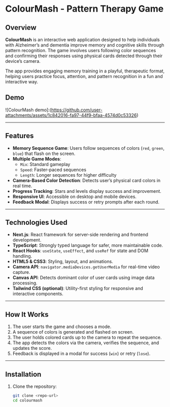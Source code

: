 # ColourMash - Pattern Therapy Game

## Overview
**ColourMash** is an interactive web application designed to help individuals with Alzheimer’s and dementia improve memory and cognitive skills through pattern recognition. The game involves users following color sequences and confirming their responses using physical cards detected through their device’s camera.

The app provides engaging memory training in a playful, therapeutic format, helping users practice focus, attention, and pattern recognition in a fun and interactive way.

## Demo
![ColourMash demo]:(https://github.com/user-attachments/assets/1c842016-fa97-44f9-bfaa-4574d0c53326)


---

## Features
- **Memory Sequence Game**: Users follow sequences of colors (`red`, `green`, `blue`) that flash on the screen.  
- **Multiple Game Modes**:
  - `Mix`: Standard gameplay
  - `Speed`: Faster-paced sequences
  - `Length`: Longer sequences for higher difficulty
- **Camera-Based Color Detection**: Detects user’s physical card colors in real time.  
- **Progress Tracking**: Stars and levels display success and improvement.  
- **Responsive UI**: Accessible on desktop and mobile devices.  
- **Feedback Modal**: Displays success or retry prompts after each round.

---

## Technologies Used
- **Next.js**: React framework for server-side rendering and frontend development.  
- **TypeScript**: Strongly typed language for safer, more maintainable code.  
- **React Hooks**: `useState`, `useEffect`, and `useRef` for state and DOM handling.  
- **HTML5 & CSS3**: Styling, layout, and animations.  
- **Camera API**: `navigator.mediaDevices.getUserMedia` for real-time video capture.  
- **Canvas API**: Detects dominant color of user cards using image data processing.  
- **Tailwind CSS (optional)**: Utility-first styling for responsive and interactive components.  

---

## How It Works
1. The user starts the game and chooses a mode.  
2. A sequence of colors is generated and flashed on screen.  
3. The user holds colored cards up to the camera to repeat the sequence.  
4. The app detects the colors via the camera, verifies the sequence, and updates the score.  
5. Feedback is displayed in a modal for success (`win`) or retry (`lose`).  

---

## Installation
1. Clone the repository:
   ```bash
   git clone <repo-url>
   cd colourmash
